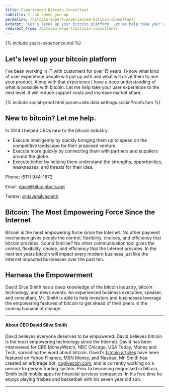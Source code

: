 ```yaml
---
title: Experienced Bitcoin Consultant
subtitle: I can speed you up
permalink: /bitcoin-expert/experienced-bitcoin-consultant/
excerpt: "Let’s level up your bitcoin platform. Let me help take your user experience to the next level. It will reduce support costs and increase market share."
redirect_from: /bitcoin-expert/bitcoin-consultant/
---
```


{% include years-experience.md %}

## Let's level up your bitcoin platform

I've been working in IT with customers for over 15 years. I know what kind of user experience people will put up with and what will drive them to use your product. Along with that experience I have a deep understanding of what is possible with bitcoin. Let me help take your user experience to the next level. It will reduce support costs and increase market share.

{% include social-proof.html param=site.data.settings.socialProofs.tom %} 

## New to bitcoin? Let me help.

In 2014 I helped CEOs new to the bitcoin industry:
 
 * Execute intelligently by quickly bringing them up to speed on the competitive landscape for their proposed venture.
 * Execute more quickly by connecting them with partners and suppliers around the globe.
 * Execute better by helping them understand the strengths, opportunities, weaknesses, and threats for their idea.

Phone: (517) 944-1872

Email: <dave@bitcoinbulls.net>

Twitter: [@davidsilvasmith](http://www.twitter.com/davidsilvasmith)

## Bitcoin: The Most Empowering Force Since the Internet

Bitcoin is the most empowering force since the Internet. No other payment mechanism gives people the control, flexibility, choices, and efficiency that bitcoin provides. Sound familiar? No other communication tool gives the control, flexibility, choice, and efficiency that the Internet provides. In the next ten years bitcoin will impact every modern business just like the Internet impacted businesses over the past ten.

## Harness the Empowerment

David Silva Smith has a deep knowledge of the bitcoin industry, bitcoin technology, and news events. An experienced business executive, speaker, and consultant, Mr. Smith is able to help investors and businesses leverage the empowering features of bitcoin to get ahead of their peers in the coming tsunami of change.


---

#### About CEO David Silva Smith
David believes everyone deserves to be empowered. David believes bitcoin is the most empowering technology since the Internet. David has been interviewed for CBS MoneyWatch, NBC Chicago, USA Today, Money and Tech, spreading the word about bitcoin. David's [bitcoin articles](http://www.benzinga.com/author/david-smith) have been featured on Yahoo Finance, MSN Money, and Nasdaq. Mr. Smith has created an arbitrage bot, [gogivecoin.com](http://www.gogivecoin.com), and is currently working on a person-to-person trading system. Prior to becoming engrossed in bitcoin, Smith built mobile apps for financial services companies. In his free time he enjoys playing frisbee and basketball with his seven year old son.

---
